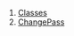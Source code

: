 

1. [Classes](views_pre_auth_screens_change_password/views_pre_auth_screens_change_password-library.html#classes)
2. [ChangePass](views_pre_auth_screens_change_password/ChangePass-class.html)
